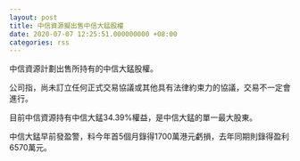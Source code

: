 ```yaml
---
layout: post
title: 中信資源擬出售中信大錳股權
date: 2020-07-07 12:25:51.000000000 +08:00
categories: rss
---
```


中信資源計劃出售所持有的中信大錳股權。

公司指，尚未訂立任何正式交易協議或其他具有法律約束力的協議，交易不一定會進行。

目前中信資源持有中信大錳34.39%權益，是中信大錳的單一最大股東。

中信大錳早前發盈警，料今年首5個月錄得1700萬港元虧損，去年同期則錄得盈利6570萬元。

